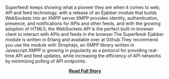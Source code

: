 <p>Superfeedr keeps showing what a pioneer they are when it comes to web, API and feed technology, with a release of an Ejabber module that builds WebSockets into an XMPP server.XMPP provides identity, authentication, presence, and notifications for APIs and other feeds, and with the growing adoption of HTML5, the WebSockets API is the perfect built-in browser client to interact with APIs and feeds in the browser.The Superfeedr Ejabber module is written in Erlang and available over at Github.They recommend you use the module with Strophejs, an XMPP library written in Javascript.XMPP is growing in popularity as a protocol for providing real-time API and feed updates, while increasing the efficiency of API networks by minimizing polling of API endpoints.</p>
<center><p><a href="http://www.apievangelist.com/2011/04/04/superfeedr-xmpp-over-html5-websockets/" style='padding:25px; font-sze:18px; font-weight: bold;'>Read Full Story</a></p></center>
